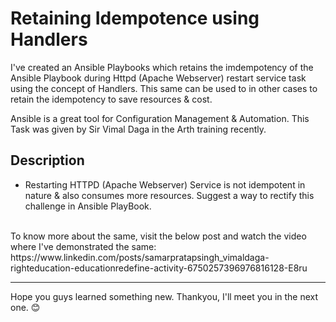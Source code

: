 # Retaining Idempotence using Handlers

I've created an Ansible Playbooks which retains the imdempotency of the Ansible Playbook during Httpd (Apache Webserver) restart service task using the concept of Handlers. This same can be used to in other cases to retain the idempotency to save resources & cost.

Ansible is a great tool for Configuration Management & Automation. This Task was given by Sir Vimal Daga in the Arth training recently.

## Description
- Restarting HTTPD (Apache Webserver) Service is not idempotent in nature & also consumes more resources. Suggest a way to rectify this challenge in Ansible PlayBook.

<br>
To know more about the same, visit the below post and watch the video where I've demonstrated the same:
https://www.linkedin.com/posts/samarpratapsingh_vimaldaga-righteducation-educationredefine-activity-6750257396976816128-E8ru

<hr>
Hope you guys learned something new. Thankyou, I'll meet you in the next one. 😊
